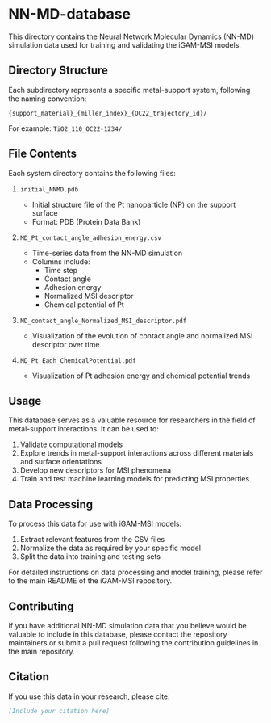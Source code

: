# NN-MD-database

This directory contains the Neural Network Molecular Dynamics (NN-MD) simulation data used for training and validating the iGAM-MSI models.

## Directory Structure

Each subdirectory represents a specific metal-support system, following the naming convention:

`{support_material}_{miller_index}_{OC22_trajectory_id}/`

For example: `TiO2_110_OC22-1234/`

## File Contents

Each system directory contains the following files:

1. `initial_NNMD.pdb`
   - Initial structure file of the Pt nanoparticle (NP) on the support surface
   - Format: PDB (Protein Data Bank)

2. `MD_Pt_contact_angle_adhesion_energy.csv`
   - Time-series data from the NN-MD simulation
   - Columns include:
     - Time step
     - Contact angle
     - Adhesion energy
     - Normalized MSI descriptor
     - Chemical potential of Pt

3. `MD_contact_angle_Normalized_MSI_descriptor.pdf`
   - Visualization of the evolution of contact angle and normalized MSI descriptor over time

4. `MD_Pt_Eadh_ChemicalPotential.pdf`
   - Visualization of Pt adhesion energy and chemical potential trends

## Usage

This database serves as a valuable resource for researchers in the field of metal-support interactions. It can be used to:

1. Validate computational models
2. Explore trends in metal-support interactions across different materials and surface orientations
3. Develop new descriptors for MSI phenomena
4. Train and test machine learning models for predicting MSI properties

## Data Processing

To process this data for use with iGAM-MSI models:

1. Extract relevant features from the CSV files
2. Normalize the data as required by your specific model
3. Split the data into training and testing sets

For detailed instructions on data processing and model training, please refer to the main README of the iGAM-MSI repository.

## Contributing

If you have additional NN-MD simulation data that you believe would be valuable to include in this database, please contact the repository maintainers or submit a pull request following the contribution guidelines in the main repository.

## Citation

If you use this data in your research, please cite:

```bibtex
[Include your citation here]
